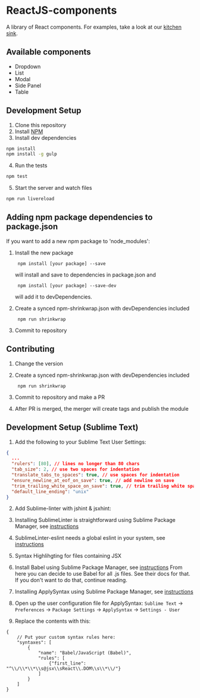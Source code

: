 # ReactJS-components
A library of React components. For examples, take a look at our [kitchen sink](http://mesosphere.github.io/reactjs-components/).

## Available components
* Dropdown
* List
* Modal
* Side Panel
* Table

## Development Setup

1. Clone this repository
2. Install [NPM](https://npmjs.org/)
3. Install dev dependencies

  ```sh
  npm install
  npm install -g gulp
  ```
4. Run the tests

  ```sh
  npm test
  ```

5. Start the server and watch files

  ```sh
  npm run livereload
  ```

## Adding npm package dependencies to package.json

If you want to add a new npm package to 'node_modules':

1. Install the new package

        npm install [your package] --save
    will install and save to dependencies in package.json and

        npm install [your package] --save-dev
    will add it to devDependencies.

2. Create a synced npm-shrinkwrap.json with devDependencies included

        npm run shrinkwrap

3. Commit to repository

## Contributing

1. Change the version

2. Create a synced npm-shrinkwrap.json with devDependencies included

        npm run shrinkwrap

3. Commit to repository and make a PR

4. After PR is merged, the merger will create tags and publish the module

## Development Setup (Sublime Text)

1. Add the following to your Sublime Text User Settings:

  ```json
  {
    ...
    "rulers": [80], // lines no longer than 80 chars
    "tab_size": 2, // use two spaces for indentation
    "translate_tabs_to_spaces": true, // use spaces for indentation
    "ensure_newline_at_eof_on_save": true, // add newline on save
    "trim_trailing_white_space_on_save": true, // trim trailing white space on save
    "default_line_ending": "unix"
  }
  ```

2. Add Sublime-linter with jshint & jsxhint:

  1. Installing SublimeLinter is straightforward using Sublime Package Manager,
  see [instructions](http://sublimelinter.readthedocs.org/en/latest/installation.html#installing-via-pc)

  2. SublimeLinter-eslint needs a global eslint in your system,
  see [instructions](https://github.com/roadhump/SublimeLinter-eslint#sublimelinter-eslint)

3. Syntax Highlihgting for files containing JSX

  1. Install Babel using Sublime Package Manager,
  see [instructions](https://github.com/babel/babel-sublime)
  From here you can decide to use Babel for all .js files. See their
  docs for that. If you don't want to do that, continue reading.

  2. Installing ApplySyntax using Sublime Package Manager,
  see [instructions](https://github.com/facelessuser/ApplySyntax)

  3. Open up the user configuration file for ApplySyntax: `Sublime Text` ->
  `Preferences` -> `Package Settings` -> `ApplySyntax` -> `Settings - User`

  4. Replace the contents with this:
  ```
  {
      // Put your custom syntax rules here:
      "syntaxes": [
          {
              "name": "Babel/JavaScript (Babel)",
              "rules": [
                  {"first_line": "^\\/\\*\\*\\s@jsx\\sReact\\.DOM\\s\\*\\/"}
              ]
          }
      ]
  }
  ```

